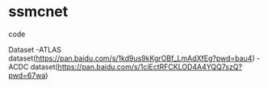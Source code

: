 # ssmcnet
code

Dataset
-ATLAS dataset(https://pan.baidu.com/s/1kd9us9kKgrOBf_LmAdXfEg?pwd=bau4)
-ACDC dataset(https://pan.baidu.com/s/1ciEctRFCKLOD4A4YQQ7szQ?pwd=67wa)
